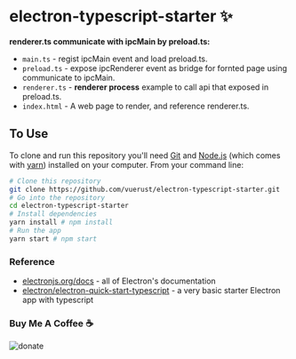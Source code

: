 # electron-typescript-starter ✨ 

**renderer.ts communicate with ipcMain by preload.ts:**

- `main.ts` - regist ipcMain event and load preload.ts.
- `preload.ts` - expose ipcRenderer event as bridge for fornted page using communicate to ipcMain.
- `renderer.ts` - **renderer process** example to call api that exposed in preload.ts.
- `index.html` - A web page to render, and reference renderer.ts.

## To Use

To clone and run this repository you'll need [Git](https://git-scm.com) and [Node.js](https://nodejs.org/en/download/) (which comes with [yarn](https://yarnpkg.com/)) installed on your computer. From your command line:

```bash
# Clone this repository
git clone https://github.com/vuerust/electron-typescript-starter.git
# Go into the repository
cd electron-typescript-starter
# Install dependencies
yarn install # npm install
# Run the app
yarn start # npm start
```

### Reference

- [electronjs.org/docs](https://electronjs.org/docs) - all of Electron's documentation
- [electron/electron-quick-start-typescript](https://github.com/electron/electron-quick-start-typescript) - a very basic starter Electron app with typescript


### Buy Me A Coffee ☕️
![donate](https://user-images.githubusercontent.com/115679914/225176055-b7449e5a-ee14-458c-a3d7-693c84e67291.jpeg)
